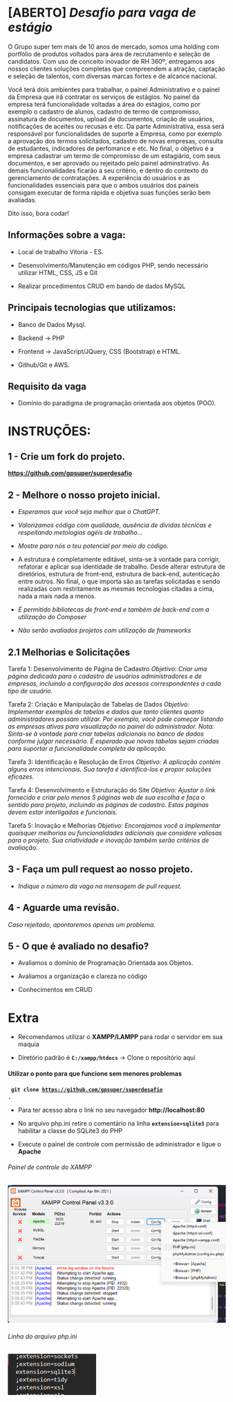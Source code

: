 # [ABERTO] _**Desafio para vaga de estágio**_

O Grupo super tem mais de 10 anos de mercado, somos uma holding com portfólio de produtos voltados para área de recrutamento e seleção de candidatos. Com uso de conceito inovador de RH 360º, entregamos aos nossos clientes soluções completas que compreendem a atração, captação e seleção de talentos, com diversas marcas fortes e de alcance nacional.

Você terá dois ambientes para trabalhar, o painel Administrativo e o painel da Empresa que irá contratar os serviços de estágios. 
No painel da empresa terá funcionalidade voltadas a área do estágios, como por exemplo o cadastro de alunos, cadastro de termo de compromisso, assinatura de documentos, upload de documentos, criação de usuários, notificações de aceites ou recusas e etc.
Da parte Administrativa, essa será responsável por funcionalidades de suporte a Empresa, como por exemplo a aprovação dos termos solicitados, cadastro de novas empresas, consulta de estudantes, indicadores de perfomance e etc.
No final, o objetivo é a empresa cadastrar um termo de compromisso de um estagiário, com seus documentos, e ser aprovado ou rejeitado pelo painel adminstrativo. As demais funcionalidades ficarão a seu critério, e dentro do contexto do gerenciamento de contratações.
A experiência do usuários e as funcionalidades essenciais para que o ambos usuários dos paineis consigam executar de forma rápida e objetiva suas funções serão bem avaliadas.

Dito isso, bora codar!

## Informações sobre a vaga:

- Local de trabalho Vitoria - ES.

- Desenvolvimento/Manutenção em códigos PHP, sendo necessário utilizar HTML, CSS, JS e Git

- Realizar procedimentos CRUD em bando de dados MySQL

## Principais tecnologias que utilizamos:

- Banco de Dados Mysql.

- Backend -> PHP

- Frontend -> JavaScript/JQuery, CSS (Bootstrap) e HTML.

- Github/Git e AWS.

## Requisito da vaga

- Domínio do paradigma de programação orientada aos objetos (POO).

##

# INSTRUÇÕES:

## 1 - Crie um fork do projeto.

**https://github.com/gpsuper/superdesafio**

## 2 - Melhore o nosso projeto inicial.

- _Esperamos que você seja melhor que o ChatGPT._

- _Valorizamos código com qualidade, ausência de dívidas técnicas e respeitando metologias agéis de trabalho..._

- _Mostre para nós o teu potencial por meio do código._

- A estrutura é completamente editável, sinta-se à vontade para corrigir, refatorar e aplicar sua identidade de trabalho. 
  Desde alterar estrutura de diretórios, estrutura de front-end, estrutura de back-end, autenticação entre outros. 
  No final, o que importa são as tarefas solicitadas e sendo realizadas com restritamente as mesmas tecnologias citadas a cima, nada a mais nada a menos.

- _É permitido bibliotecas de front-end e também de back-end com a utilização do Composer_

- _Não serão avaliados projetos com utilização de frameworks_

## 2.1 Melhorias e Solicitações

Tarefa 1: Desenvolvimento de Página de Cadastro
_Objetivo: Criar uma página dedicada para o cadastro de usuários administradores e de empresas, incluindo a configuração dos acessos correspondentes a cada tipo de usuário._

Tarefa 2: Criação e Manipulação de Tabelas de Dados
_Objetivo: Implementar exemplos de tabelas e dados que tanto clientes quanto administradores possam utilizar. Por exemplo, você pode começar listando as empresas ativas para visualização no painel do administrador.
Nota: Sinta-se à vontade para criar tabelas adicionais no banco de dados conforme julgar necessário. É esperado que novas tabelas sejam criadas para suportar a funcionalidade completa da aplicação._

Tarefa 3: Identificação e Resolução de Erros
_Objetivo: A aplicação contém alguns erros intencionais. Sua tarefa é identificá-los e propor soluções eficazes._

Tarefa 4: Desenvolvimento e Estruturação do Site
_Objetivo: Ajustar o link fornecido e criar pelo menos 5 páginas web de sua escolha e faça o sentido para projeto, incluindo as páginas de cadastro. Estas páginas devem estar interligadas e funcionais._

Tarefa 5: Inovação e Melhorias
_Objetivo: Encorajamos você a implementar quaisquer melhorias ou funcionalidades adicionais que considere valiosas para o projeto. Sua criatividade e inovação também serão critérios de avaliação._

## 3 - Faça um pull request ao nosso projeto.

- _Indique o número da vaga na mensagem de pull request._

## 4 - Aguarde uma revisão.

_Caso rejeitado, apontaremos apenas um problema._

## 5 - O que é avaliado no desafio?

- Avaliamos o domínio de Programação Orientada aos Objetos.

- Avaliamos a organização e clareza no código

- Conhecimentos em CRUD

# Extra

- Recomendamos utilizar o **XAMPP/LAMPP** para rodar o servidor em sua maquia

- Diretório padrão é **<code>C:/xampp/htdocs</code>** -> Clone o repositório aqui

#### Utilizar o ponto para que funcione sem menores problemas

**<code> git clone https://github.com/gpsuper/superdesafio . </code>**

- Para ter acesso abra o link no seu navegador **http://localhost:80**

- No arquivo php.ini retire o comentário na linha <code>**extension=sqlite3**</code> para habilitar a classe do SQLite3 do PHP

- Execute o painel de controle com permissão de administrador e ligue o **Apache**

###### _Painel de controle do XAMPP_

![painel de controle do XAMPP](readme/xampp.png)

###### _Linha do arquivo php.ini_

![Linha do arquivo php.ini](readme/phpini.png)
